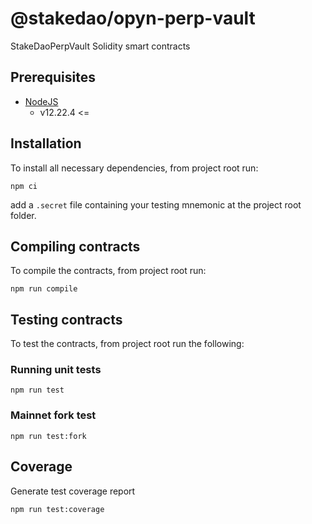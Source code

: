 # @stakedao/opyn-perp-vault

StakeDaoPerpVault Solidity smart contracts


## Prerequisites

- [NodeJS](https://nodejs.org/en/)
  -  v12.22.4 <=

## Installation

To install all necessary dependencies, from project root run:

```shell
npm ci
```

add a `.secret` file containing your testing mnemonic at the project root folder.

## Compiling contracts

To compile the contracts, from project root run:

```shell
npm run compile
```

## Testing contracts

To test the contracts, from project root run the following:

### Running unit tests

```shell
npm run test
```

### Mainnet fork test

```shell
npm run test:fork
```

## Coverage

Generate test coverage report

```shell
npm run test:coverage
```
